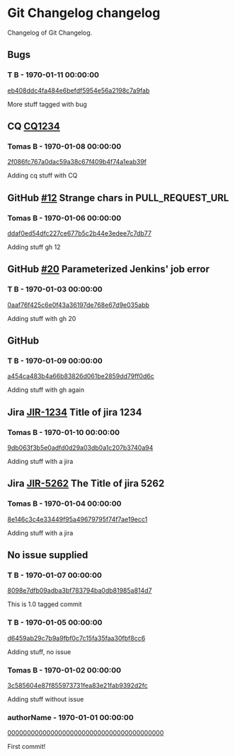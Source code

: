 # Git Changelog changelog

Changelog of Git Changelog.

## Bugs 
  
### T B - 1970-01-11 00:00:00
[eb408ddc4fa484e6befdf5954e56a2198c7a9fab](https://server/eb408ddc4fa484e6befdf5954e56a2198c7a9fab)

More stuff tagged with bug

## CQ [CQ1234](http://cq/1234) 
  
### Tomas B - 1970-01-08 00:00:00
[2f086fc767a0dac59a38c67f409b4f74a1eab39f](https://server/2f086fc767a0dac59a38c67f409b4f74a1eab39f)

Adding cq stuff with CQ

## GitHub [#12](https://github.com/tomasbjerre/pull-request-notifier-for-bitbucket/issues/12) Strange chars in PULL_REQUEST_URL
  
### Tomas B - 1970-01-06 00:00:00
[ddaf0ed54dfc227ce677b5c2b44e3edee7c7db77](https://server/ddaf0ed54dfc227ce677b5c2b44e3edee7c7db77)

Adding stuff  gh 12

## GitHub [#20](https://github.com/tomasbjerre/pull-request-notifier-for-bitbucket/issues/20) Parameterized Jenkins&#39; job error
  
### T B - 1970-01-03 00:00:00
[0aaf76f425c6e0f43a36197de768e67d9e035abb](https://server/0aaf76f425c6e0f43a36197de768e67d9e035abb)

Adding stuff with gh 20

## GitHub 
  
### T B - 1970-01-09 00:00:00
[a454ca483b4a66b83826d061be2859dd79ff0d6c](https://server/a454ca483b4a66b83826d061be2859dd79ff0d6c)

Adding stuff
 with gh again

## Jira [JIR-1234](https://jiraserver/jira/browse/) Title of jira 1234
  
### Tomas B - 1970-01-10 00:00:00
[9db063f3b5e0adfd0d29a03db0a1c207b3740a94](https://server/9db063f3b5e0adfd0d29a03db0a1c207b3740a94)

Adding stuff with a jira

## Jira [JIR-5262](https://jiraserver/jira/browse/) The Title of jira 5262
  
### Tomas B - 1970-01-04 00:00:00
[8e146c3c4e33449f95a49679795f74f7ae19ecc1](https://server/8e146c3c4e33449f95a49679795f74f7ae19ecc1)

Adding stuff with a jira

## No issue supplied 
  
### T B - 1970-01-07 00:00:00
[8098e7dfb09adba3bf783794ba0db81985a814d7](https://server/8098e7dfb09adba3bf783794ba0db81985a814d7)

This is 1.0 tagged commit

### T B - 1970-01-05 00:00:00
[d6459ab29c7b9a9fbf0c7c15fa35faa30fbf8cc6](https://server/d6459ab29c7b9a9fbf0c7c15fa35faa30fbf8cc6)

Adding stuff, no issue

### Tomas B - 1970-01-02 00:00:00
[3c585604e87f855973731fea83e21fab9392d2fc](https://server/3c585604e87f855973731fea83e21fab9392d2fc)

Adding stuff without issue

### authorName - 1970-01-01 00:00:00
[0000000000000000000000000000000000000000](https://server/0000000000000000000000000000000000000000)

First commit!